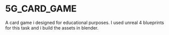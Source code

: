 # 5G_CARD_GAME
A card game i designed for educational purposes. I used unreal 4 blueprints for this task and i build the assets in blender. 
